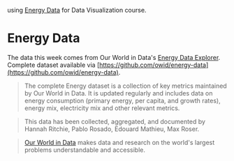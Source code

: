 using [Energy Data](https://github.com/rfordatascience/tidytuesday/blob/master/data/2023/2023-06-06/readme.md#owid-energycsv) for Data Visualization course.

# Energy Data

The data this week comes from Our World in Data's [Energy Data Explorer](https://ourworldindata.org/explorers/energy). Complete dataset available via [https://github.com/owid/energy-data](https://github.com/owid/energy-data).

> The complete Energy dataset is a collection of key metrics maintained by Our World in Data. It is updated regularly and includes data on energy consumption (primary energy, per capita, and growth rates), energy mix, electricity mix and other relevant metrics.

>This data has been collected, aggregated, and documented by Hannah Ritchie, Pablo Rosado, Edouard Mathieu, Max Roser.

>[Our World in Data](https://ourworldindata.org/about) makes data and research on the world's largest problems understandable and accessible. 
